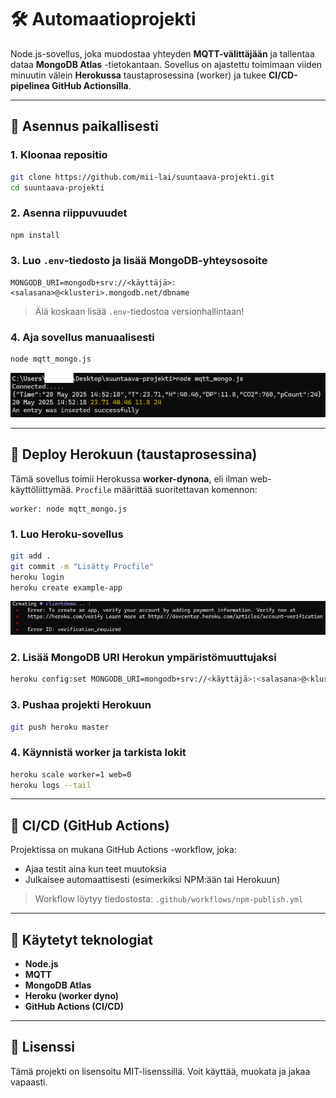 # 🛠️ Automaatioprojekti

Node.js-sovellus, joka muodostaa yhteyden **MQTT-välittäjään** ja tallentaa dataa **MongoDB Atlas** -tietokantaan. Sovellus on ajastettu toimimaan viiden minuutin välein **Herokussa** taustaprosessina (worker) ja tukee **CI/CD-pipelinea GitHub Actionsilla**.

---

## 🧪 Asennus paikallisesti

### 1. Kloonaa repositio

```bash
git clone https://github.com/mii-lai/suuntaava-projekti.git
cd suuntaava-projekti
```

### 2. Asenna riippuvuudet

```bash
npm install
```

### 3. Luo `.env`-tiedosto ja lisää MongoDB-yhteysosoite

```env
MONGODB_URI=mongodb+srv://<käyttäjä>:<salasana>@<klusteri>.mongodb.net/dbname
```

> Älä koskaan lisää `.env`-tiedostoa versionhallintaan!

### 4. Aja sovellus manuaalisesti

```bash
node mqtt_mongo.js
```

![Yhteys testattu](kuvat/testaus_connected.png)

---

## 🚀 Deploy Herokuun (taustaprosessina)

Tämä sovellus toimii Herokussa **worker-dynona**, eli ilman web-käyttöliittymää. `Procfile` määrittää suoritettavan komennon:

```procfile
worker: node mqtt_mongo.js
```

### 1. Luo Heroku-sovellus

```bash
git add .
git commit -m "Lisätty Procfile"
heroku login
heroku create example-app
```

![Heroku-virhe](kuvat/herokucreateapp_error.png)

### 2. Lisää MongoDB URI Herokun ympäristömuuttujaksi

```bash
heroku config:set MONGODB_URI=mongodb+srv://<käyttäjä>:<salasana>@<klusteri>.mongodb.net/dbname
```

### 3. Pushaa projekti Herokuun

```bash
git push heroku master
```

### 4. Käynnistä worker ja tarkista lokit

```bash
heroku scale worker=1 web=0
heroku logs --tail
```

---

## 🔄 CI/CD (GitHub Actions)

Projektissa on mukana GitHub Actions -workflow, joka:

- Ajaa testit aina kun teet muutoksia
- Julkaisee automaattisesti (esimerkiksi NPM:ään tai Herokuun)

> Workflow löytyy tiedostosta: `.github/workflows/npm-publish.yml`

---

## 🧰 Käytetyt teknologiat

- **Node.js**
- **MQTT**
- **MongoDB Atlas**
- **Heroku (worker dyno)**
- **GitHub Actions (CI/CD)**

---

## 📄 Lisenssi

Tämä projekti on lisensoitu MIT-lisenssillä. Voit käyttää, muokata ja jakaa vapaasti.

